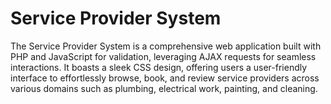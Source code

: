# Service Provider System
 The Service Provider System is a comprehensive web application built with PHP and JavaScript for validation, leveraging AJAX requests for seamless interactions. It boasts a sleek CSS design, offering users a user-friendly interface to effortlessly browse, book, and review service providers across various domains such as plumbing, electrical work, painting, and cleaning.
